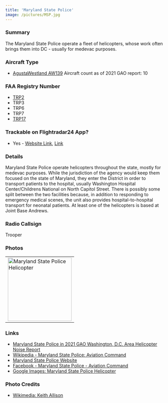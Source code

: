 ```yaml
---
title: 'Maryland State Police'
image: /pictures/MSP.jpg
---
```


### Summary

The Maryland State Police operate a fleet of helicopters, whose work often brings them into DC - usually for medevac purposes. 

### Aircraft Type
* [AgustaWestland AW139](https://en.wikipedia.org/wiki/AgustaWestland_AW139) Aircraft count as of 2021 GAO report: 10

### FAA Registry Number
* [TRP2](https://registry.faa.gov/aircraftinquiry/NNum_Results.aspx?NNumbertxt=TRP2)
* TRP3
* TRP6
* TRP7
* [TRP17](https://registry.faa.gov/aircraftinquiry/NNum_Results.aspx?NNumbertxt=TRP17)

### Trackable on Flightradar24 App?
* Yes - [Website Link](https://www.flightradar24.com/data/aircraft/TRP2), [Link](https://www.flightradar24.com/data/aircraft/TRP17)

### Details

Maryland State Police operate helicopters throughout the state, mostly for medevac purposes.  While the jurisdiction of the agency would keep them focused on the state of Maryland, they enter the District in order to transport patients to the hospital, usually Washington Hospital Center/Childrens National on North Capitol Street.  There is possibly some split between the two facilities because, in addition to responding to emergency medical scenes, the unit also provides hospital-to-hospital transport for neonatal patients.  At least one of the helicopters is based at Joint Base Andrews.  

### Radio Callsign

Trooper

### Photos 

<table style="width:100%">
  <tr>
    <td><img src="https://helicoptersofdc.com/pictures/MSP.jpg" alt="Maryland State Police Helicopter" width="200"></td>
  </tr>
  </table>

### Links
* [Maryland State Police in 2021 GAO Washington, D.C. Area Helicopter Noise Report](https://hyp.is/Yg_luBV0Eeyv7pPe9Ox1NA/www.gao.gov/assets/gao-21-200.pdf)
* [Wikipedia - Maryland State Police: Aviation Command](https://en.wikipedia.org/wiki/Maryland_State_Police#Aviation_Command)
* [Maryland State Police Website](https://mdsp.maryland.gov/Organization/Pages/SupportServicesBureau/AviationCommand.aspx)
* [Facebook - Maryland State Police - Aviation Command](https://www.facebook.com/mspaviation/)
* [Google Images: Maryland State Police Helicopter](https://www.google.com/search?q=maryland+state+police+helicopter)


### Photo Credits

* [Wikimedia: Keith Allison](https://commons.wikimedia.org/wiki/File:Maryland_State_Police_Helicopter_(36177396184).jpg)
